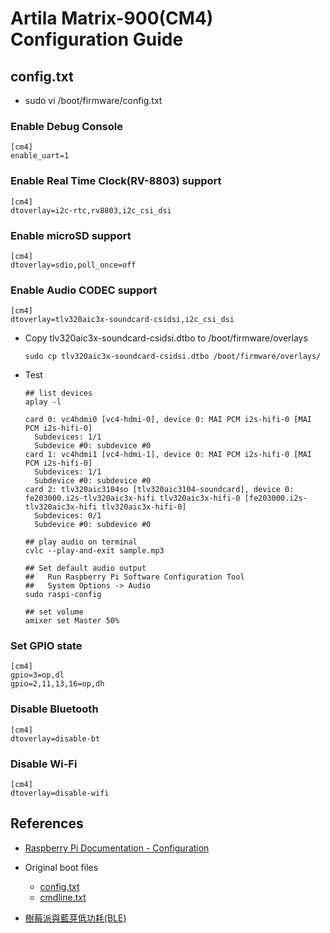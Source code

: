 # Artila Matrix-900(CM4) Configuration Guide

## config.txt
  - sudo vi /boot/firmware/config.txt

### Enable Debug Console
  ```
  [cm4]
  enable_uart=1
  ```
 
### Enable Real Time Clock(RV-8803) support
  ```
  [cm4]
  dtoverlay=i2c-rtc,rv8803,i2c_csi_dsi
  ```

### Enable microSD support
  ```
  [cm4]
  dtoverlay=sdio,poll_once=off
  ```

### Enable Audio CODEC support
  ```
  [cm4]
  dtoverlay=tlv320aic3x-soundcard-csidsi,i2c_csi_dsi
  ```
- Copy tlv320aic3x-soundcard-csidsi.dtbo to /boot/firmware/overlays
  ```
  sudo cp tlv320aic3x-soundcard-csidsi.dtbo /boot/firmware/overlays/
  ```  

- Test
  ```
  ## list devices
  aplay -l
  
  card 0: vc4hdmi0 [vc4-hdmi-0], device 0: MAI PCM i2s-hifi-0 [MAI PCM i2s-hifi-0]
    Subdevices: 1/1
    Subdevice #0: subdevice #0
  card 1: vc4hdmi1 [vc4-hdmi-1], device 0: MAI PCM i2s-hifi-0 [MAI PCM i2s-hifi-0]
    Subdevices: 1/1
    Subdevice #0: subdevice #0
  card 2: tlv320aic3104so [tlv320aic3104-soundcard], device 0: fe203000.i2s-tlv320aic3x-hifi tlv320aic3x-hifi-0 [fe203000.i2s-tlv320aic3x-hifi tlv320aic3x-hifi-0]
    Subdevices: 0/1
    Subdevice #0: subdevice #0
  
  ## play audio on terminal
  cvlc --play-and-exit sample.mp3
  
  ## Set default audio output
  ##   Run Raspberry Pi Software Configuration Tool
  ##   System Options -> Audio
  sudo raspi-config
  
  ## set volume
  amixer set Master 50%
  ```  

### Set GPIO state
  ```
  [cm4]
  gpio=3=op,dl
  gpio=2,11,13,16=op,dh
  ```
  
### Disable Bluetooth
  ```
  [cm4]
  dtoverlay=disable-bt
  ```

### Disable Wi-Fi
  ```
  [cm4]
  dtoverlay=disable-wifi
  ```

## References
- [Raspberry Pi Documentation - Configuration](https://www.raspberrypi.com/documentation/computers/configuration.html)
- Original boot files
  - [config.txt](config.txt)
  - [cmdline.txt](cmdline.txt)
  
- [樹莓派與藍芽低功耗(BLE)](https://hackmd.io/@ShenTengTu/S1uEIKbKE)